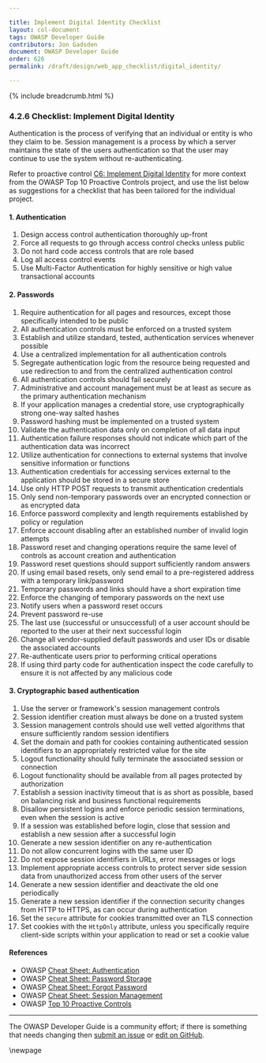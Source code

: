 ```yaml
---

title: Implement Digital Identity Checklist
layout: col-document
tags: OWASP Developer Guide
contributors: Jon Gadsden
document: OWASP Developer Guide
order: 626
permalink: /draft/design/web_app_checklist/digital_identity/

---
```


{% include breadcrumb.html %}

### 4.2.6 Checklist: Implement Digital Identity

Authentication is the process of verifying that an individual or entity is who they claim to be.
Session management is a process by which a server maintains the state of the users authentication
so that the user may continue to use the system without re-authenticating.

Refer to proactive control [C6: Implement Digital Identity][control6]
for more context from the OWASP Top 10 Proactive Controls project,
and use the list below as suggestions for a checklist that has been tailored for the individual project.

#### 1. Authentication

1. Design access control authentication thoroughly up-front
1. Force all requests to go through access control checks unless public
1. Do not hard code access controls that are role based
1. Log all access control events
1. Use Multi-Factor Authentication for highly sensitive or high value transactional accounts

#### 2. Passwords

1. Require authentication for all pages and resources, except those specifically intended to be public
1. All authentication controls must be enforced on a trusted system
1. Establish and utilize standard, tested, authentication services whenever possible
1. Use a centralized implementation for all authentication controls
1. Segregate authentication logic from the resource being requested and
    use redirection to and from the centralized authentication control
1. All authentication controls should fail securely
1. Administrative and account management must be at least as secure as the primary authentication mechanism
1. If your application manages a credential store, use cryptographically strong one-way salted hashes
1. Password hashing must be implemented on a trusted system
1. Validate the authentication data only on completion of all data input
1. Authentication failure responses should not indicate which part of the authentication data was incorrect
1. Utilize authentication for connections to external systems that involve sensitive information or functions
1. Authentication credentials for accessing services external to the application should be stored in a secure store
1. Use only HTTP POST requests to transmit authentication credentials
1. Only send non-temporary passwords over an encrypted connection or as encrypted data
1. Enforce password complexity and length requirements established by policy or regulation
1. Enforce account disabling after an established number of invalid login attempts
1. Password reset and changing operations require the same level of controls as account creation and authentication
1. Password reset questions should support sufficiently random answers
1. If using email based resets, only send email to a pre-registered address with a temporary link/password
1. Temporary passwords and links should have a short expiration time
1. Enforce the changing of temporary passwords on the next use
1. Notify users when a password reset occurs
1. Prevent password re-use
1. The last use (successful or unsuccessful) of a user account should be reported to the user
    at their next successful login
1. Change all vendor-supplied default passwords and user IDs or disable the associated accounts
1. Re-authenticate users prior to performing critical operations
1. If using third party code for authentication inspect the code carefully
    to ensure it is not affected by any malicious code

#### 3. Cryptographic based authentication

1. Use the server or framework's session management controls
1. Session identifier creation must always be done on a trusted system
1. Session management controls should use well vetted algorithms that ensure sufficiently random session identifiers
1. Set the domain and path for cookies containing authenticated session identifiers
    to an appropriately restricted value for the site
1. Logout functionality should fully terminate the associated session or connection
1. Logout functionality should be available from all pages protected by authorization
1. Establish a session inactivity timeout that is as short as possible,
    based on balancing risk and business functional requirements
1. Disallow persistent logins and enforce periodic session terminations, even when the session is active
1. If a session was established before login, close that session and establish a new session after a successful login
1. Generate a new session identifier on any re-authentication
1. Do not allow concurrent logins with the same user ID
1. Do not expose session identifiers in URLs, error messages or logs
1. Implement appropriate access controls to protect server side session data
    from unauthorized access from other users of the server
1. Generate a new session identifier and deactivate the old one periodically
1. Generate a new session identifier if the connection security changes from HTTP to HTTPS,
    as can occur during authentication
1. Set the `secure` attribute for cookies transmitted over an TLS connection
1. Set cookies with the `HttpOnly` attribute,
    unless you specifically require client-side scripts within your application to read or set a cookie value

#### References

* OWASP [Cheat Sheet: Authentication][csauth]
* OWASP [Cheat Sheet: Password Storage][cspass]
* OWASP [Cheat Sheet: Forgot Password][csforgot]
* OWASP [Cheat Sheet: Session Management][cssession]
* OWASP [Top 10 Proactive Controls][proactive10]

----

The OWASP Developer Guide is a community effort; if there is something that needs changing
then [submit an issue][issue060206] or [edit on GitHub][edit060206].

[control6]: https://owasp.org/www-project-proactive-controls/v3/en/c6-digital-identity
[csauth]: https://cheatsheetseries.owasp.org/cheatsheets/Authentication_Cheat_Sheet.html
[cspass]: https://cheatsheetseries.owasp.org/cheatsheets/Password_Storage_Cheat_Sheet.html
[csforgot]: https://cheatsheetseries.owasp.org/cheatsheets/Password_Storage_Cheat_Sheet.html
[cssession]: https://cheatsheetseries.owasp.org/cheatsheets/Session_Management_Cheat_Sheet.html
[issue060206]: https://github.com/OWASP/www-project-developer-guide/issues/new?labels=enhancement&template=request.md&title=Update:%2006-design/02-web-app-checklist/06-digital-identity
[edit060206]: https://github.com/OWASP/www-project-developer-guide/blob/main/draft/06-design/02-web-app-checklist/06-digital-identity.md
[proactive10]: https://owasp.org/www-project-proactive-controls/

\newpage
